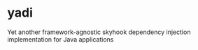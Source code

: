 # yadi
Yet another framework-agnostic skyhook dependency injection implementation for Java applications
